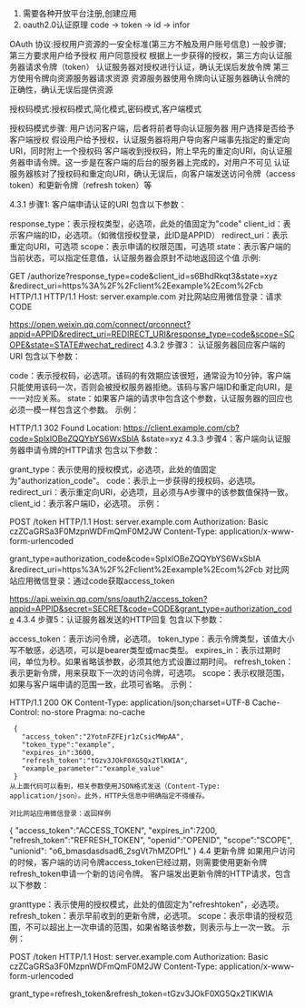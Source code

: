 1. 需要各种开放平台注册,创建应用
2. oauth2.0认证原理  code -> token -> id -> infor


OAuth 协议:授权用户资源的一安全标准(第三方不触及用户账号信息)
一般步骤;
第三方要求用户给予授权
用户同意授权
根据上一步获得的授权，第三方向认证服务器请求令牌（token）
认证服务器对授权进行认证，确认无误后发放令牌
第三方使用令牌向资源服务器请求资源
资源服务器使用令牌向认证服务器确认令牌的正确性，确认无误后提供资源

授权码模式:授权码模式,简化模式,密码模式,客户端模式

授权码模式步骤:
用户访问客户端，后者将前者导向认证服务器
用户选择是否给予客户端授权
假设用户给予授权，认证服务器将用户导向客户端事先指定的重定向URI，同时附上一个授权码
客户端收到授权码，附上早先的重定向URI，向认证服务器申请令牌。这一步是在客户端的后台的服务器上完成的，对用户不可见
认证服务器核对了授权码和重定向URI，确认无误后，向客户端发送访问令牌（access token）和更新令牌（refresh token）等





4.3.1 步骤1: 客户端申请认证的URI
    包含以下参数：

response_type：表示授权类型，必选项，此处的值固定为"code"
client_id：表示客户端的ID，必选项。（如微信授权登录，此ID是APPID）
redirect_uri：表示重定向URI，可选项
scope：表示申请的权限范围，可选项 state：表示客户端的当前状态，可以指定任意值，认证服务器会原封不动地返回这个值
    示例:

GET /authorize?response_type=code&client_id=s6BhdRkqt3&state=xyz
        &redirect_uri=https%3A%2F%2Fclient%2Eexample%2Ecom%2Fcb HTTP/1.1
HTTP/1.1 Host: server.example.com
    对比网站应用微信登录：请求CODE

https://open.weixin.qq.com/connect/qrconnect?appid=APPID&redirect_uri=REDIRECT_URI&response_type=code&scope=SCOPE&state=STATE#wechat_redirect
4.3.2 步骤3： 认证服务器回应客户端的URI
    包含以下参数：

code：表示授权码，必选项。该码的有效期应该很短，通常设为10分钟，客户端只能使用该码一次，否则会被授权服务器拒绝。该码与客户端ID和重定向URI，是一一对应关系。
state：如果客户端的请求中包含这个参数，认证服务器的回应也必须一模一样包含这个参数。
    示例：

HTTP/1.1 302 Found
Location: https://client.example.com/cb?code=SplxlOBeZQQYbYS6WxSbIA
          &state=xyz
4.3.3 步骤4：客户端向认证服务器申请令牌的HTTP请求
    包含以下参数：

grant_type：表示使用的授权模式，必选项，此处的值固定为"authorization_code"。
code：表示上一步获得的授权码，必选项。
redirect_uri：表示重定向URI，必选项，且必须与A步骤中的该参数值保持一致。
client_id：表示客户端ID，必选项。
    示例：

POST /token HTTP/1.1
Host: server.example.com
Authorization: Basic czZCaGRSa3F0MzpnWDFmQmF0M2JW
Content-Type: application/x-www-form-urlencoded

grant_type=authorization_code&code=SplxlOBeZQQYbYS6WxSbIA
&redirect_uri=https%3A%2F%2Fclient%2Eexample%2Ecom%2Fcb
    对比网站应用微信登录：通过code获取access_token

https://api.weixin.qq.com/sns/oauth2/access_token?appid=APPID&secret=SECRET&code=CODE&grant_type=authorization_code
4.3.4 步骤5：认证服务器发送的HTTP回复
    包含以下参数：

access_token：表示访问令牌，必选项。
token_type：表示令牌类型，该值大小写不敏感，必选项，可以是bearer类型或mac类型。
expires_in：表示过期时间，单位为秒。如果省略该参数，必须其他方式设置过期时间。
refresh_token：表示更新令牌，用来获取下一次的访问令牌，可选项。
scope：表示权限范围，如果与客户端申请的范围一致，此项可省略。
    示例：

 HTTP/1.1 200 OK
     Content-Type: application/json;charset=UTF-8
     Cache-Control: no-store
     Pragma: no-cache

     {
       "access_token":"2YotnFZFEjr1zCsicMWpAA",
       "token_type":"example",
       "expires_in":3600,
       "refresh_token":"tGzv3JOkF0XG5Qx2TlKWIA",
       "example_parameter":"example_value"
     }
    从上面代码可以看到，相关参数使用JSON格式发送（Content-Type: application/json）。此外，HTTP头信息中明确指定不得缓存。

    对比网站应用微信登录：返回样例

{ 
"access_token":"ACCESS_TOKEN", 
"expires_in":7200, 
"refresh_token":"REFRESH_TOKEN",
"openid":"OPENID", 
"scope":"SCOPE",
"unionid": "o6_bmasdasdsad6_2sgVt7hMZOPfL"
}
4.4 更新令牌
    如果用户访问的时候，客户端的访问令牌access_token已经过期，则需要使用更新令牌refresh_token申请一个新的访问令牌。
    客户端发出更新令牌的HTTP请求，包含以下参数：

granttype：表示使用的授权模式，此处的值固定为"refreshtoken"，必选项。
refresh_token：表示早前收到的更新令牌，必选项。
scope：表示申请的授权范围，不可以超出上一次申请的范围，如果省略该参数，则表示与上一次一致。
    示例：

POST /token HTTP/1.1
Host: server.example.com
Authorization: Basic czZCaGRSa3F0MzpnWDFmQmF0M2JW
Content-Type: application/x-www-form-urlencoded

grant_type=refresh_token&refresh_token=tGzv3JOkF0XG5Qx2TlKWIA